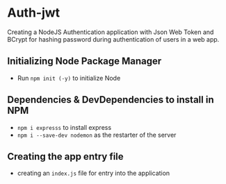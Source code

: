 # Auth-jwt
Creating a NodeJS Authentication application with Json Web Token and BCrypt for hashing password during authentication of users in a web app.

## Initializing Node Package Manager
- Run `npm init (-y)` to initialize Node

## Dependencies & DevDependencies to install in NPM
- `npm i expresss` to install express
- `npm i --save-dev nodemon` as the restarter of the server

## Creating the app entry file
- creating an `index.js` file for entry into the application